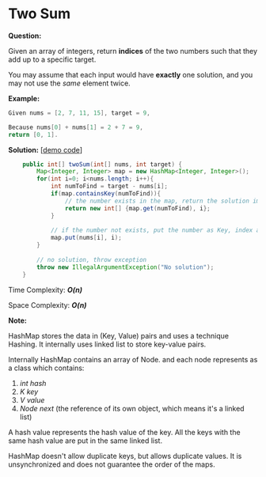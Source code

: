 # Two Sum

**Question:** 

Given an array of integers, return **indices** of the two numbers such that they add up to a specific target.

You may assume that each input would have **exactly** one solution, and you may not use the *same* element twice.

**Example:** 

```java
Given nums = [2, 7, 11, 15], target = 9,

Because nums[0] + nums[1] = 2 + 7 = 9,
return [0, 1].
```

**Solution:** [[demo code](https://github.com/AlfredYan/Algorithms_Practice/blob/master/code/TwoSum.java)] 

```java
	public int[] twoSum(int[] nums, int target) {
        Map<Integer, Integer> map = new HashMap<Integer, Integer>();
        for(int i=0; i<nums.length; i++){
            int numToFind = target - nums[i];
            if(map.containsKey(numToFind)){
              	// the number exists in the map, return the solution immediately
                return new int[] {map.get(numToFind), i};
            }
          
          	// if the number not exists, put the number as Key, index as Value into map
            map.put(nums[i], i);
        }
  
  		// no solution, throw exception
        throw new IllegalArgumentException("No solution");
	}
```

Time Complexity: ***O(n)*** 

Space Complexity: ***O(n)***  

**Note:** 

HashMap stores the data in (Key, Value) pairs and uses a technique Hashing. It internally uses linked list to store key-value pairs.

Internally HashMap contains an array of Node. and each node represents as a class which contains:

1. *int hash* 
2. *K key* 
3. *V value* 
4. *Node next*  (the reference of its own object, which means it's a linked list)

A hash value represents the hash value of the key. All the keys with the same hash value are put in the same linked list.

HashMap doesn't allow duplicate keys, but allows duplicate values. It is unsynchronized and does not guarantee the order of the maps.